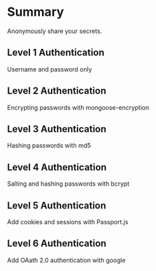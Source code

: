 # Summary
Anonymously share your secrets.

## Level 1 Authentication
Username and password only

## Level 2 Authentication
Encrypting passwords with mongoose-encryption

## Level 3 Authentication
Hashing passwords with md5

## Level 4 Authentication
Salting and hashing passwords with bcrypt

## Level 5 Authentication
Add cookies and sessions with Passport.js

## Level 6 Authentication
Add OAath 2.0 authentication with google
